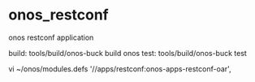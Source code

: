 # onos_restconf
onos restconf application

build:
tools/build/onos-buck build onos
test:
tools/build/onos-buck test

vi ~/onos/modules.defs
'//apps/restconf:onos-apps-restconf-oar',